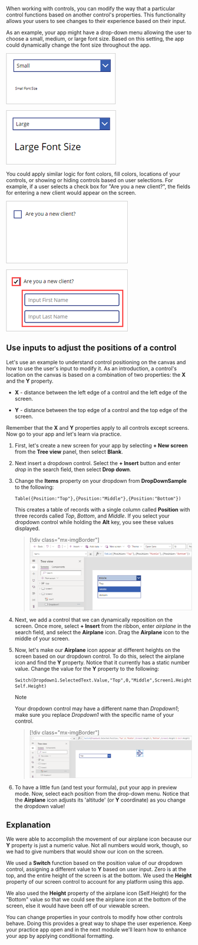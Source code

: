 When working with controls, you can modify the way that a particular control
functions based on another control's properties. This functionality allows your users to see changes to their experience based on their input.

As an example, your app might have a drop-down menu allowing the user to choose a small, medium, or large font size. Based on this setting, the app could dynamically change the font size throughout the app.

![Screenshot of a dropdown showing small and a text label showing font in size 8.](../media/small-font.png)

![Screenshot of the same dropdown showing large and the same text label showing the font size in 24.](../media/large-font.png)

You could apply similar logic for font colors, fill colors, locations of your controls, or showing or hiding controls based on user selections. For example, if a user selects a check box for "Are you a new client?", the fields for entering a new client would appear on the screen.

![Screenshot of a checkbox asking "Are you a new client?" that is unchecked with blank portion below.](../media/new-client.png)

![Screenshot of a checkbox asking "Are you a new client?" checked with input fields for first and last name showing.](../media/new-client-checkbox.png)

## Use inputs to adjust the positions of a control

Let's use an example to understand control positioning on the
canvas and how to use the user's input to modify it. As an introduction, a control's location on the canvas is based on a combination of two properties: the **X** and the **Y** property.

- **X** - distance between the left edge of a control and the left edge of the screen.

- **Y** - distance between the top edge of a control and the top edge of the screen.

Remember that the **X** and **Y** properties apply to all controls except screens. Now go to your app and let's learn via practice.

1. First, let's create a new screen for your app by selecting **+ New screen** from the **Tree view** panel, then select **Blank**.

1. Next insert a dropdown control. Select the **+ Insert** button and enter *drop* in the search field, then select **Drop down**.

1. Change the **Items** property on your dropdown from **DropDownSample** to the following:

    ```powerappsfl
    Table({Position:"Top"},{Position:"Middle"},{Position:"Bottom"})
    ```

    This creates a table of records with a single column called **Position** with three records called *Top*, *Bottom*, and *Middle*. If you select your dropdown control while holding the **Alt** key, you see these values displayed.

   > [!div class="mx-imgBorder"]
   > [![Screenshot of the dropdown control showing the values Top, Middle, and Bottom.](../media/dropdown-items.png)](../media/dropdown-items.png#lightbox)

1. Next, we add a control that we can dynamically reposition on the screen. Once more, select **+ Insert** from the ribbon, enter *airplane* in the search field, and select the **Airplane** icon. Drag the **Airplane** icon to the middle of your screen.

1. Now, let's make our **Airplane** icon appear at different heights on the screen based on our dropdown control. To do this, select the airplane icon and find the **Y** property. Notice that it currently has a static number value. Change the value for the **Y** property to the following:

    ```powerappsfl
    Switch(Dropdown1.SelectedText.Value,"Top",0,"Middle",Screen1.Height/2,"Bottom",Screen1.Height/1-Self.Height)
    ```

    > [!NOTE]
    > Your dropdown control may have a different name than *Dropdown1*; make sure you replace *Dropdown1* with the specific name of your control.

   > [!div class="mx-imgBorder"]
   > [![Screenshot of the Y Property in Power Apps.](../media/property.png)](../media/property.png#lightbox)

1. To have a little fun (and test your formula), put your app in preview mode. Now, select each position from the drop-down menu. Notice that the **Airplane** icon adjusts its 'altitude' (or **Y** coordinate) as you change the dropdown value!

## Explanation

We were able to accomplish the movement of our airplane icon because our **Y** property is just a numeric value. Not all numbers would work, though, so we had to give numbers that would show our icon on the screen.

We used a **Switch** function based on the position value of our dropdown control, assigning a different value to **Y** based on user input. Zero is at the top, and the entire height of the screen is at the bottom. We used the **Height** property of our screen control to account for any platform using this app.

We also used the **Height** property of the airplane icon (Self.Height) for the "Bottom" value so that we could see the airplane icon at the bottom of the screen, else it would have been off of our viewable screen.

You can change properties in your controls to modify how other controls behave. Doing this provides a great way to shape the user experience. Keep your practice app open and in the next module we'll learn how to enhance your app by applying conditional formatting.

